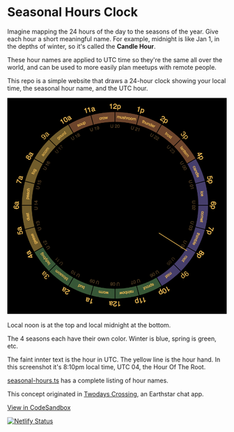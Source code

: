 # Seasonal Hours Clock

Imagine mapping the 24 hours of the day to the seasons of the year.  Give each hour a short meaningful name.  For example, midnight is like Jan 1, in the depths of winter, so it's called the **Candle Hour**.

These hour names are applied to UTC time so they're the same all over the world, and can be used to more easily plan meetups with remote people.

This repo is a simple website that draws a 24-hour clock showing your local time, the seasonal hour name, and the UTC hour.

![](screenshot.png)

Local noon is at the top and local midnight at the bottom.

The 4 seasons each have their own color.  Winter is blue, spring is green, etc.

The faint innter text is the hour in UTC.  The yellow line is the hour hand.  In this screenshot it's 8:10pm local time, UTC 04, the Hour Of The Root.

[seasonal-hours.ts](https://github.com/cinnamon-bun/seasonal-hours-clock/blob/main/src/seasonal-hours.ts) has a complete listing of hour names.

This concept originated in [Twodays Crossing](https://github.com/earthstar-project/twodays-crossing), an Earthstar chat app.

[View in CodeSandbox](https://codesandbox.io/s/old-hooks-2cxi6?file=/README.md)

[![Netlify Status](https://api.netlify.com/api/v1/badges/9082d826-4108-4eb0-b2d3-d2e6d6066a9d/deploy-status)](https://app.netlify.com/sites/seasonal-hours-clock/deploys)
